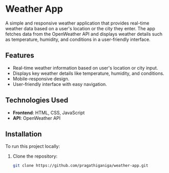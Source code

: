 # Weather App

A simple and responsive weather application that provides real-time weather data based on a user's location or the city they enter. The app fetches data from the OpenWeather API and displays weather details such as temperature, humidity, and conditions in a user-friendly interface.

## Features
- Real-time weather information based on user's location or city input.
- Displays key weather details like temperature, humidity, and conditions.
- Mobile-responsive design.
- User-friendly interface with easy navigation.

## Technologies Used
- **Frontend**: HTML, CSS, JavaScript
- **API**: OpenWeather API

## Installation

To run this project locally:

1. Clone the repository:
   ```bash
   git clone https://github.com/pragathiganiga/weather-app.git
